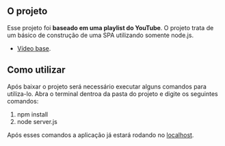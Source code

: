 ## O projeto

Esse projeto foi **baseado em uma playlist do YouTube**. O projeto trata de um básico de construção de uma SPA utilizando somente node.js.

- [Vídeo base](https://www.youtube.com/watch?v=6BozpmSjk-Y&list=RDCMUCjX0FtIZBBVD3YoCcxnDC4g).

## Como utilizar

Após baixar o projeto será necessário executar alguns comandos para utiliza-lo. Abra o terminal dentroa da pasta do projeto e digite os seguintes comandos:

1. npm install
2. node server.js

Após esses comandos a aplicação já estará rodando no [localhost](http://localhost:8000).
